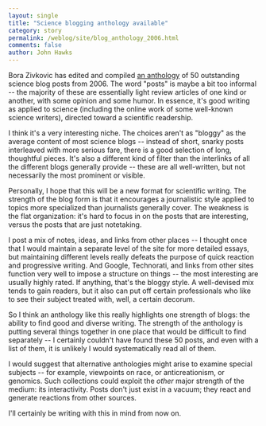 ```yaml
---
layout: single 
title: "Science blogging anthology available" 
category: story
permalink: /weblog/site/blog_anthology_2006.html
comments: false 
author: John Hawks 
---
```



<p>
Bora Zivkovic has edited and compiled <a href="http://scienceblogs.com/clock/2007/01/the_science_blogging_anthology.php">an anthology</a> of 50 outstanding science blog posts from 2006. The word "posts" is maybe a bit too informal -- the majority of these are essentially light review articles of one kind or another, with some opinion and some humor. In essence, it's good writing as applied to science (including the online work of some well-known science writers), directed toward a scientific readership. 
</p>

<p>
I think it's a very interesting niche. The choices aren't as "bloggy" as the average content of most science blogs -- instead of short, snarky posts interleaved with more serious fare, there is a good selection of long, thoughtful pieces. It's also a different kind of filter than the interlinks of all the different blogs generally provide -- these are all well-written, but not necessarily the most prominent or visible. 
</p>

<p>
Personally, I hope that this will be a new format for scientific writing. The strength of the blog form is that it encourages a journalistic style applied to topics more specialized than journalists generally cover. The weakness is the flat organization: it's hard to focus in on the posts that are interesting, versus the posts that are just notetaking. 
</p>

<p>
I post a mix of notes, ideas, and links from other places -- I thought once that I would maintain a separate level of the site for more detailed essays, but maintaining different levels really defeats the purpose of quick reaction and progressive writing. And Google, Technorati, and links from other sites function very well to impose a structure on things -- the most interesting are usually highly rated. If anything, that's the bloggy style. A well-devised mix tends to gain readers, but it also can put off certain professionals who like to see their subject treated with, well, a certain decorum. 
</p>

<p>
So I think an anthology like this really highlights one strength of blogs: the ability to find good and diverse writing. The strength of the anthology is putting several things together in one place that would be difficult to find separately -- I certainly couldn't have found these 50 posts, and even with a list of them, it is unlikely I would systematically read all of them. 
</p>

<p>
I would suggest that alternative anthologies might arise to examine special subjects -- for example, viewpoints on race, or anticreationism, or genomics. Such collections could exploit the <i>other</i> major strength of the medium: its interactivity. Posts don't just exist in a vacuum; they react and generate reactions from other sources. 
</p>

<p>
I'll certainly be writing with this in mind from now on. 
</p>

